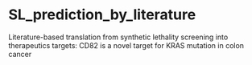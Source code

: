 # SL_prediction_by_literature
Literature-based translation from synthetic lethality screening into therapeutics targets: CD82 is a novel target for KRAS mutation in colon cancer
